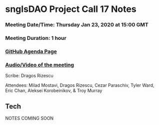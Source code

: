 # snglsDAO Project Call 17 Notes

### Meeting Date/Time: Thursday Jan 23, 2020 at 15:00 GMT
### Meeting Duration: 1 hour
### [GitHub Agenda Page](https://github.com/SingularDTV/snglsdao-pm/issues/19)
### [Audio/Video of the meeting](https://x.breaker.io/?type=series&id=a2f603dc22a1be4fa8d4ef9ce455360bf3ab8ce772526e35fef79175fa1dfadf&season=1ce1e2eede2395de6351df4d9e6db8069a198e127a178d3ea684e4eafc2f4a4c&episode=5177e8803d02a1a9d3ab33e9612ef0ebc67e324224d8c414cda0a35c7ab06236)

Scribe: Dragos Rizescu

Attendees: Milad Mostavi, Dragos Rizescu, Cezar Paraschiv, Tyler Ward, Eric Chan, Aleksei Korobeinikov, & Troy Murray

## Tech

NOTES COMING SOON
